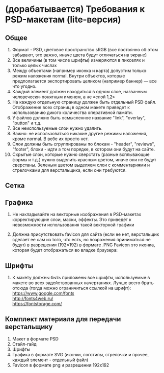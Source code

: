 # (дорабатывается) Требования к PSD-макетам (lite-версия)

<h2>Общее</h2>

1. Формат - PSD, цветовое пространство sRGB (все постоянно об этом забывают, это важно, иначе цвета будут отличаться на экране)
2. Все величины (в том числе шрифты) измеряются в пикселях и только целых числах
3. Между объектами (например иконка и карта) допустим только режим наложения normal. Внутри объектов, которые предполагается экспортировать целиком (например баннер) — все что угодно.
4. Каждый элемент должен находиться в одном слое, названным человечески-понятным именем, а не «слой 1,2»
5. На каждую отдельную страницу должен быть отдельный PSD файл. Отображение всех страниц в одном макете приведет к использованию дикого количества оперативной памяти.
6. У файлов должно быть осмысленное название "link", "overlay", "button" и т.д.
7.  Все неиспользуемые слои нужно удалить.
8. Важно: не использоваться никакие другие режимы наложения, кроме normal. В вебе их просто нет.
9. Слои должны быть сгруппированы по блокам - "header", "reviews", "footer", блоки - идти а том порядке, в котором они будут на сайте.
10. Скрытые слои, которые нужно сверстать (разные всплывающие формы и т.д.) нужно выделить красным цветом, иначе они не будут сверстаны. Зеленым цветом выделяем слои с комментариями и стрелочками для верстальщика, если они требуются.

<h2> Сетка </h2>

<h2> Графика </h2>

1. Не накладывайте на векторные изображения в PSD-макетах корректирующие слои, маски, эффекты. Это приведёт к невозможности использования такой векторной графики

2. Должна присутствовать favicon для сайта (если ее нет, верстальщик сделает ее сам из того, что есть, но возражения приниматься не будут) в разрешении (192×192) в формате .PNG
Favicon это иконка, которая будет отображаться во владке браузера:

<h2>Шрифты</h2>

1. К макету должны быть приложены все шрифты, используемые в макете во всех задействованных начертаниях.
Лучше всего брать отсюда (тогда можно ограничиться ссылкой на шрифт): <br>
https://www.google.com/fonts <br>
http://fonts4web.ru/ <br>
https://fontstorage.com/ <br>

<h2>Комплект материала для передачи верстальщику</h2>

1. Макет в формате PSD
2. Стайл-гайд
3. Шрифты
4. Графика в формате SVG (иконки, логотипы, стрелочки и прочее, каждый элемент - отдельный файл)
5. Favicon в формате png и разрешении 192x192


